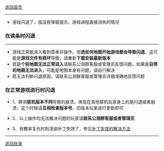 [返回首页](./Home.md)

***
- 游戏闪退了，指没有弹窗提示，游戏进程直接消失的情况

### 在读条时闪退

***

- 游戏正常能进入看到菜单并操作，但**选任何地图开始游戏都会导致闪退**，这可能是**游戏文件有损坏**导致，请重新**下载安装最新版本**
- 若是**个别地图无法正常进入**请联系公测群客服或管理员反馈问题，如果是**自带的地图无法进入**，可能是地图本身有问题，请自行解决
- 若无法判断闪退原因，请联系公测群客服或管理员详细准确地反馈问题



### 在正常游戏进行时闪退

- 1、群测**联机版本不同**导致的崩溃，体现在其他联机玩家身上的是闪退或者崩溃，这个时候请**互相检查版本号**，旧版本玩家进行更新即可

- 2、以上操作均无法解决问题的玩家请**联系公测群客服或者管理员**

- 3、有概率复仇时刻渲染补丁失效了，参见[补丁失效的解决方法](./运行后菜单不显示问题.md#渲染补丁没有效果)






***
[返回目录](./常见问题指南.md)
